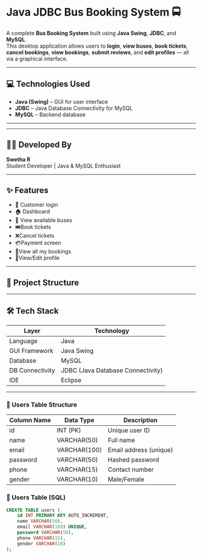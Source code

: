 # Java JDBC Bus Booking System 🚍

A complete **Bus Booking System** built using **Java Swing**, **JDBC**, and **MySQL**.  
This desktop application allows users to **login**, **view buses**, **book tickets**, **cancel bookings**, **view bookings**, **submit reviews**, and **edit profiles** — all via a graphical interface.

---

## 💻 Technologies Used
- **Java (Swing)** – GUI for user interface
- **JDBC** – Java Database Connectivity for MySQL
- **MySQL** – Backend database

---

---

## 👩‍💻 Developed By

**Swetha R**  
Student Developer | Java & MySQL Enthusiast  

---

## ✨ Features
- 🔐 Customer login
- 🏠 Dashboard
- 🚌 View available buses
- 🎟️Book tickets
- ❌Cancel tickets
- 💳Payment screen
-  📖View all my bookings
- 👤View/Edit profile
  

---

## 📂 Project Structure


---

## 🛠️ Tech Stack

| Layer              | Technology                  |
|--------------------|-----------------------------|
| Language           | Java                        |
| GUI Framework      | Java Swing                  |
| Database           | MySQL                       |
| DB Connectivity    | JDBC (Java Database Connectivity) |
| IDE                | Eclipse        |


---

### 🧾 Users Table Structure

| Column Name | Data Type   | Description           |
|-------------|-------------|------------------------|
| id          | INT (PK)    | Unique user ID         |
| name        | VARCHAR(50) | Full name              |
| email       | VARCHAR(100)| Email address (unique) |
| password    | VARCHAR(50) | Hashed password        |
| phone       | VARCHAR(15) | Contact number         |
| gender      | VARCHAR(10) | Male/Female            |

### 📄 Users Table (SQL)

```sql
CREATE TABLE users (
    id INT PRIMARY KEY AUTO_INCREMENT,
    name VARCHAR(50),
    email VARCHAR(100) UNIQUE,
    password VARCHAR(50),
    phone VARCHAR(15),
    gender VARCHAR(10)
);







                  
